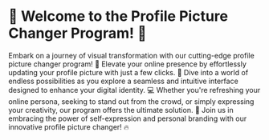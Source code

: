 # 🔄 Welcome to the Profile Picture Changer Program! 🚀

Embark on a journey of visual transformation with our cutting-edge profile picture changer program! 💫 Elevate your online presence by effortlessly updating your profile picture with just a few clicks. 📸 Dive into a world of endless possibilities as you explore a seamless and intuitive interface designed to enhance your digital identity. 💻 Whether you're refreshing your online persona, seeking to stand out from the crowd, or simply expressing your creativity, our program offers the ultimate solution. 🌟 Join us in embracing the power of self-expression and personal branding with our innovative profile picture changer! 🔥
